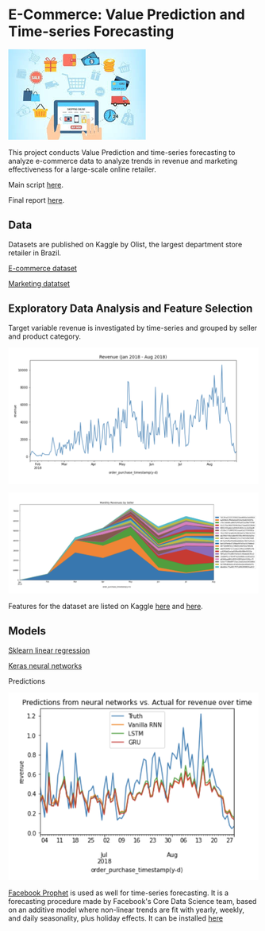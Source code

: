 # E-Commerce: Value Prediction and Time-series Forecasting
![](https://github.com/francisfjin/e-commerce-forecasting/blob/main/ecommerce.jpeg)

This project conducts Value Prediction and time-series forecasting to analyze e-commerce data to analyze trends in revenue and marketing effectiveness for a large-scale online retailer. 

Main script [here](https://github.com/francisfjin/e-commerce-forecasting/blob/main/final.ipynb).

Final report [here]( ).

## Data

Datasets are published on Kaggle by Olist, the largest department store retailer in Brazil. 

[E-commerce dataset](https://www.kaggle.com/olistbr/brazilian-ecommerce)

[Marketing datatset](https://www.kaggle.com/olistbr/marketing-funnel-olist)

## Exploratory Data Analysis and Feature Selection

Target variable revenue is investigated by time-series and grouped by seller and product category. 

![](https://github.com/francisfjin/e-commerce-forecasting/blob/main/images/timeseries.png)

![](https://github.com/francisfjin/e-commerce-forecasting/blob/main/images/monthly.png)

Features for the dataset are listed on Kaggle [here](https://www.kaggle.com/olistbr/brazilian-ecommerce) and [here](https://www.kaggle.com/olistbr/marketing-funnel-olist).

## Models

[Sklearn linear regression](https://scikit-learn.org/stable/modules/generated/sklearn.linear_model.LinearRegression.html)

[Keras neural networks](https://keras.io/)

Predictions

![](https://github.com/francisfjin/e-commerce-forecasting/blob/main/images/neuralnet.png)

[Facebook Prophet](https://facebook.github.io/prophet/) is used as well for time-series forecasting. It is a forecasting procedure made by Facebook's Core Data Science team, based on an additive model where non-linear trends are fit with yearly, weekly, and daily seasonality, plus holiday effects. It can be installed [here](https://pypi.org/project/fbprophet/)



